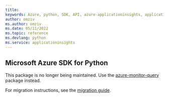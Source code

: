 ```yaml
---
title: 
keywords: Azure, python, SDK, API, azure-applicationinsights, applicationinsights
author: omziv
ms.author: omziv
ms.date: 05/11/2022
ms.topic: reference
ms.devlang: python
ms.service: applicationinsights
---
```

## Microsoft Azure SDK for Python

This package is no longer being maintained. Use the [azure-monitor-query](https://pypi.org/project/azure-monitor-query/) package instead.

For migration instructions, see the [migration guide](https://aka.ms/azsdk/python/migrate/ai-to-monitor-query).
